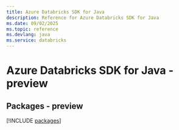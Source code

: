 ```yaml
---
title: Azure Databricks SDK for Java
description: Reference for Azure Databricks SDK for Java
ms.date: 09/02/2025
ms.topic: reference
ms.devlang: java
ms.service: databricks
---
```

# Azure Databricks SDK for Java - preview
## Packages - preview
[!INCLUDE [packages](databricks-index.md)]
